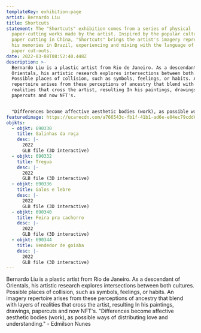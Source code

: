 ```yaml
---
templateKey: exhibition-page
artist: Bernardo Liu
title: Shortcuts
statement: The "Shortcuts" exhibition comes from a series of physical
  paper-cutting works made by the artist. Inspired by the popular culture of
  paper cutting in China, "Shortcuts" brings the artist's imagery represented by
  his memories in Brazil, experiencing and mixing with the language of oriental
  paper cut-outs.
date: 2022-03-08T08:52:40.448Z
description: >-
  Bernardo Liu is a plastic artist from Rio de Janeiro. As a descendant of
  Orientals, his artistic research explores intersections between both cultures.
  Possible places of collision, such as symbols, feelings, or habits. An imagery
  repertoire arises from these perceptions of ancestry that blend with layers of
  realities that cross the artist, resulting In his paintings, drawings,
  papercuts and now NFT's. 


  "Differences become affective aesthetic bodies (work), as possible ways of distributing love and understanding." - Edmilson Nunes
featuredimage: https://ucarecdn.com/a766543c-fb1f-41b1-ad6e-e04ec79cdd6b/
objkts:
  - objkt: 690330
    title: Galinhas da roça
    desc: |-
      2022
      GLB file (3D interactive)
  - objkt: 690332
    title: Tregua
    desc: |-
      2022
      GLB file (3D interactive)
  - objkt: 690336
    title: Galos e lebre
    desc: |-
      2022
      GLB file (3D interactive)
  - objkt: 690340
    title: Feira pra cachorro
    desc: |-
      2022
      GLB file (3D interactive)
  - objkt: 690344
    title: Vendedor de goiaba
    desc: |-
      2022
      GLB file (3D interactive)
---
```

Bernardo Liu is a plastic artist from Rio de Janeiro. As a descendant of Orientals, his artistic research explores intersections between both cultures. Possible places of collision, such as symbols, feelings, or habits. An imagery repertoire arises from these perceptions of ancestry that blend with layers of realities that cross the artist, resulting In his paintings, drawings, papercuts and now NFT's. "Differences become affective aesthetic bodies (work), as possible ways of distributing love and understanding." - Edmilson Nunes